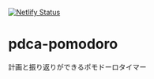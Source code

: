 [![Netlify Status](https://api.netlify.com/api/v1/badges/2649f81c-3b08-440c-8d88-85d29e445f68/deploy-status)](https://app.netlify.com/sites/pdca-pomodoro/deploys)
# pdca-pomodoro
計画と振り返りができるポモドーロタイマー
